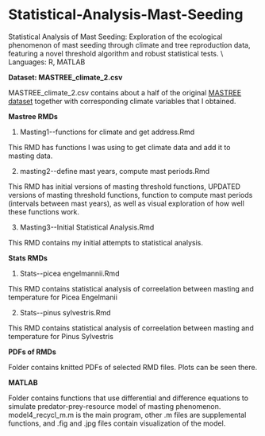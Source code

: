 # Statistical-Analysis-Mast-Seeding
Statistical Analysis of Mast Seeding: Exploration of the ecological phenomenon of mast seeding through climate and tree reproduction data, featuring a novel threshold algorithm and robust statistical tests.
\ Languages: R, MATLAB

**Dataset: MASTREE_climate_2.csv**

MASTREE_climate_2.csv contains about a half of the original [MASTREE dataset](https://mastreeplus.shinyapps.io/mastreeplus/) together with corresponding climate variables that I obtained.

**Mastree RMDs**

1) Masting1--functions for climate and get address.Rmd

This RMD has functions I was using to get climate data and add it to masting data.


2) masting2--define mast years, compute mast periods.Rmd


This RMD has initial versions of masting threshold functions, UPDATED versions of masting threshold functions, function to compute mast periods (intervals between mast years), as well as visual exploration of how well these functions work.


3) Masting3--Initial Statistical Analysis.Rmd

This RMD contains my initial attempts to statistical analysis. 

**Stats RMDs**

1) Stats--picea engelmannii.Rmd

This RMD contains statistical analysis of correelation between masting and temperature for Picea Engelmanii

2) Stats--pinus sylvestris.Rmd

This RMD contains statistical analysis of correelation between masting and temperature for Pinus Sylvestris

**PDFs of RMDs**

Folder contains knitted PDFs of selected RMD files. Plots can be seen there.

**MATLAB**

Folder contains functions that use differential and difference equations to simulate predator-prey-resource model of masting phenomenon. model4_recycl_m.m is the main program, other .m files are supplemental functions, and  .fig and .jpg files contain visualization of the model.
